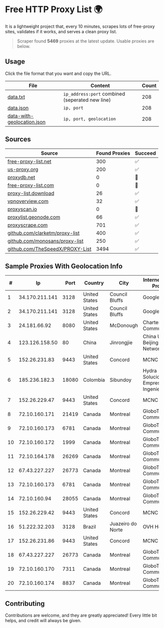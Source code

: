 
# Free HTTP Proxy List 🌍

It is a lightweight project that, every 10 minutes, scrapes lots of free-proxy sites, validates if it works, and serves a clean proxy list.


> Scraper found **5469** proxies at the latest update. Usable proxies are below.

## Usage

Click the file format that you want and copy the URL.


|File|Content|Count|
|----|-------|-----|
|[data.txt](https://raw.githubusercontent.com/themiralay/Proxy-List-World/master/data.txt)|`ip_address:port` combined (seperated new line)|208|
|[data.json](https://raw.githubusercontent.com/themiralay/Proxy-List-World/master/data.json)|`ip, port`|208|
|[data-with-geolocation.json](https://raw.githubusercontent.com/themiralay/Proxy-List-World/master/data-with-geolocation.json)|`ip, port, geolocation`|208|

## Sources

|Source|Found Proxies|Succeed|
|------|-------------|-------|
|[free-proxy-list.net](https://free-proxy-list.net)|300|✅|
|[us-proxy.org](https://www.us-proxy.org)|200|✅|
|[proxydb.net](http://proxydb.net)|0|🚫|
|[free-proxy-list.com](https://free-proxy-list.com/?page=&port=&type%5B%5D=http&type%5B%5D=https&up_time=0&search=Search)|0|🚫|
|[proxy-list.download](https://www.proxy-list.download/HTTP)|26|✅|
|[vpnoverview.com](https://vpnoverview.com/privacy/anonymous-browsing/free-proxy-servers)|32|✅|
|[proxyscan.io](https://www.proxyscan.io)|0|🚫|
|[proxylist.geonode.com](https://proxylist.geonode.com/api/proxy-list?limit=300&page=1&sort_by=lastChecked&sort_type=desc&protocols=http,https)|66|✅|
|[proxyscrape.com](https://api.proxyscrape.com/v2/?request=displayproxies&protocol=http&timeout=10000&country=all&ssl=all&anonymity=all)|701|✅|
|[github.com/clarketm/proxy-list](https://raw.githubusercontent.com/clarketm/proxy-list/master/proxy-list-raw.txt)|400|✅|
|[github.com/monosans/proxy-list](https://raw.githubusercontent.com/monosans/proxy-list/main/proxies/http.txt)|250|✅|
|[github.com/TheSpeedX/PROXY-List](https://raw.githubusercontent.com/TheSpeedX/PROXY-List/master/http.txt)|3494|✅|


## Sample Proxies With Geolocation Info

|#|Ip|Port|Country|City|Internet Service Provider|
|-|--|----|-------|----|-------------------------|
|1|34.170.211.141|3128|United States|Council Bluffs|Google LLC|
|2|34.170.211.141|3128|United States|Council Bluffs|Google LLC|
|3|24.181.66.92|8080|United States|McDonough|Charter Communications|
|4|123.126.158.50|80|China|Jinrongjie|China Unicom Beijing Province Network|
|5|152.26.231.83|9443|United States|Concord|MCNC|
|6|185.236.182.3|18080|Colombia|Sibundoy|Hydra Soluciones Empresariales Ingeniería SAS|
|7|152.26.229.47|9443|United States|Concord|MCNC|
|8|72.10.160.171|21419|Canada|Montreal|GloboTech Communications|
|9|72.10.160.173|6781|Canada|Montreal|GloboTech Communications|
|10|72.10.160.172|1999|Canada|Montreal|GloboTech Communications|
|11|72.10.164.178|26269|Canada|Montreal|GloboTech Communications|
|12|67.43.227.227|26773|Canada|Montreal|GloboTech Communications|
|13|72.10.160.173|6781|Canada|Montreal|GloboTech Communications|
|14|72.10.160.94|28055|Canada|Montreal|GloboTech Communications|
|15|152.26.229.42|9443|United States|Concord|MCNC|
|16|51.222.32.203|3128|Brazil|Juazeiro do Norte|OVH Hosting|
|17|152.26.231.86|9443|United States|Concord|MCNC|
|18|67.43.227.227|26773|Canada|Montreal|GloboTech Communications|
|19|72.10.160.170|7311|Canada|Montreal|GloboTech Communications|
|20|72.10.160.174|8837|Canada|Montreal|GloboTech Communications|



## Contributing

Contributions are welcome, and they are greatly appreciated! Every
little bit helps, and credit will always be given.

